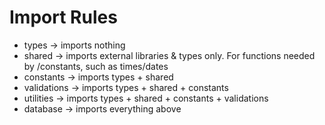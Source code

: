# Import Rules

-  types → imports nothing
-  shared → imports external libraries & types only. For functions needed by /constants, such as times/dates
-  constants → imports types + shared
-  validations → imports types + shared + constants
-  utilities → imports types + shared + constants + validations
-  database → imports everything above
